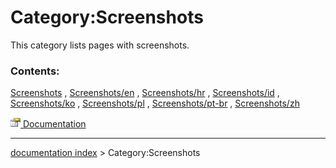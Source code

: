 # Category:Screenshots
This category lists pages with screenshots.

### Contents:

[Screenshots](Screenshots.md) , [Screenshots/en](Screenshots/en.md) , [Screenshots/hr](Screenshots/hr.md) , [Screenshots/id](Screenshots/id.md) , [Screenshots/ko](Screenshots/ko.md) , [Screenshots/pl](Screenshots/pl.md) , [Screenshots/pt-br](Screenshots/pt-br.md) , [Screenshots/zh](Screenshots/zh.md)

[<img src="images/Property.png" style="width:16px"> Documentation](Category_Documentation.md)

---
[documentation index](../README.md) > Category:Screenshots

